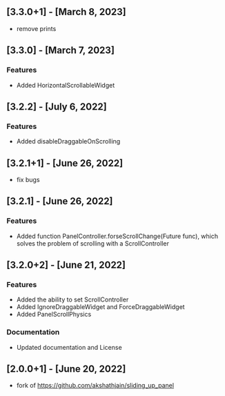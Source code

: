 ## [3.3.0+1] - [March 8, 2023]
- remove prints

## [3.3.0] - [March 7, 2023]
### Features
- Added HorizontalScrollableWidget

## [3.2.2] - [July 6, 2022]
### Features
- Added disableDraggableOnScrolling

## [3.2.1+1] - [June 26, 2022]
- fix bugs

## [3.2.1] - [June 26, 2022]
### Features
- Added function PanelController.forseScrollChange(Future func), which solves the problem of scrolling with a ScrollController

## [3.2.0+2] - [June 21, 2022]
### Features
- Added the ability to set ScrollController
- Added IgnoreDraggableWidget and ForceDraggableWidget
- Added PanelScrollPhysics

### Documentation
- Updated documentation and License

## [2.0.0+1] - [June 20, 2022]
- fork of https://github.com/akshathjain/sliding_up_panel
